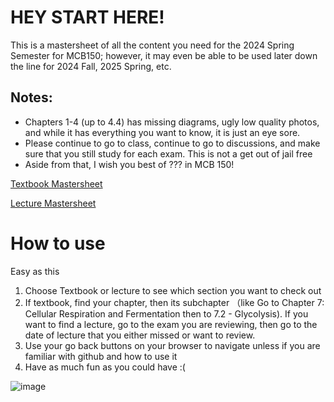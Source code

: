 # HEY START HERE!
This is a mastersheet of all the content you need for the 2024 Spring Semester for MCB150; however, it may even be able to be used later down the line for 2024 Fall, 2025 Spring, etc.

## Notes:
- Chapters 1-4 (up to 4.4) has missing diagrams, ugly low quality photos, and while it has everything you want to know, it is just an eye sore. 
- Please continue to go to class, continue to go to discussions, and make sure that you still study for each exam. This is not a get out of jail free
- Aside from that, I wish you best of ??? in MCB 150!

[Textbook Mastersheet](https://github.com/MCBasterSheet/MCBasterSheet/blob/main/MCB150/pages/MCB150%20Textbook.md)

[Lecture Mastersheet](https://github.com/MCBasterSheet/MCBasterSheet/blob/main/MCB150/pages/Lecture%20Mastersheet.md)

# How to use
Easy as this
1. Choose Textbook or lecture to see which section you want to check out
2. If textbook, find your chapter, then its subchapter （like Go to Chapter 7: Cellular Respiration and Fermentation then to 7.2 - Glycolysis). If you want to find a lecture, go to the exam you are reviewing, then go to the date of lecture that you either missed or want to review.
3. Use your go back buttons on your browser to navigate unless if you are familiar with github and how to use it
4. Have as much fun as you could have :(


![image](https://github.com/MCBasterSheet/MCBasterSheet/assets/157453648/82e09e18-a904-4a0f-b208-fab0daa6dbe6)

